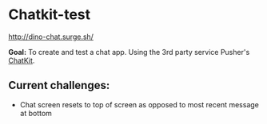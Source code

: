 # Chatkit-test

http://dino-chat.surge.sh/

**Goal:** To create and test a chat app.
Using the 3rd party service Pusher's [ChatKit](https://pusher.com/chatkit).


## Current challenges:
- Chat screen resets to top of screen as opposed to most recent message at bottom
